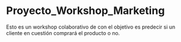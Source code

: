# Proyecto_Workshop_Marketing
Esto es un workshop colaborativo  de  con el objetivo es predecir si un cliente en cuestión comprará el producto o no.
